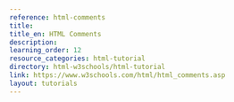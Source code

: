 ```yaml
---
reference: html-comments
title:
title_en: HTML Comments
description:
learning_order: 12
resource_categories: html-tutorial
directory: html-w3schools/html-tutorial
link: https://www.w3schools.com/html/html_comments.asp
layout: tutorials
---
```

